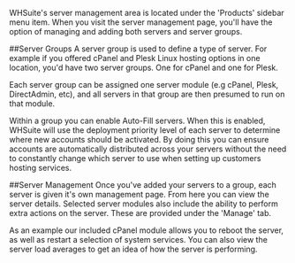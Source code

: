 WHSuite's server management area is located under the 'Products' sidebar menu item. When you visit the server management page, you'll have the option of managing and adding both servers and server groups.

##Server Groups
A server group is used to define a type of server. For example if you offered cPanel and Plesk Linux hosting options in one location, you'd have two server groups. One for cPanel and one for Plesk. 

Each server group can be assigned one server module (e.g cPanel, Plesk, DirectAdmin, etc), and all servers in that group are then presumed to run on that module.

Within a group you can enable Auto-Fill servers. When this is enabled, WHSuite will use the deployment priority level of each server to determine where new accounts should be activated. By doing this you can ensure accounts are automatically distributed across your servers without the need to constantly change which server to use when setting up customers hosting services.

##Server Management
Once you've added your servers to a group, each server is given it's own management page. From here you can view the server details. Selected server modules also include the ability to perform extra actions on the server. These are provided under the 'Manage' tab. 

As an example our included cPanel module allows you to reboot the server, as well as restart a selection of system services. You can also view the server load averages to get an idea of how the server is performing.